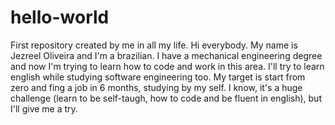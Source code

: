 # hello-world
First repository created by me in all my life.
Hi everybody. My name is Jezreel Oliveira and I'm a brazilian. I have a mechanical engineering degree and now I'm trying to learn how to code and work in this area. I'll try to learn english while studying software engineering too.
My target is start from zero and fing a job in 6 months, studying by my self. I know, it's a huge challenge (learn to be self-taugh, how to code and be fluent in english), but I'll give me a try.
